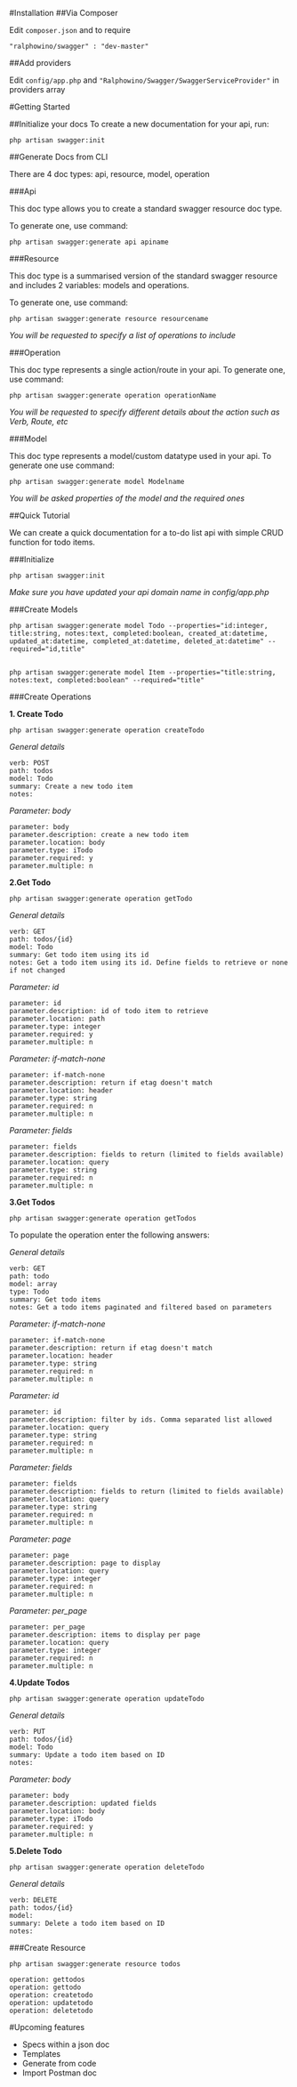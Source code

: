 #Installation
##Via Composer

Edit `composer.json` and to require

    "ralphowino/swagger" : "dev-master"

##Add providers 

Edit `config/app.php` and  `"Ralphowino/Swagger/SwaggerServiceProvider"` in providers array

#Getting Started

##Initialize your docs
To create a new documentation for your api, run:
    
    php artisan swagger:init

##Generate Docs from CLI

There are 4 doc types: api, resource, model, operation

###Api

This doc type allows you to create a standard swagger resource doc type.

To generate one, use command:

    php artisan swagger:generate api apiname
    
###Resource

This doc type is a summarised version of the standard swagger resource and includes 2 variables: models and operations.

To generate one, use command:

    php artisan swagger:generate resource resourcename
    
*You will be requested to specify a list of operations to include*

###Operation

This doc type represents a single action/route in your api. To generate one, use command:

    php artisan swagger:generate operation operationName
    
*You will be requested to specify different details about the action such as Verb, Route, etc*

###Model

This doc type represents a model/custom datatype used in your api. To generate one use command:

    php artisan swagger:generate model Modelname
    
*You will be asked properties of the model and the required ones*


##Quick Tutorial

We can create a quick documentation for a to-do list api with simple CRUD function for todo items.

###Initialize
    
    php artisan swagger:init
    
*Make sure you have updated your api domain name in config/app.php*

###Create Models

    php artisan swagger:generate model Todo --properties="id:integer, title:string, notes:text, completed:boolean, created_at:datetime, updated_at:datetime, completed_at:datetime, deleted_at:datetime" --required="id,title"


    php artisan swagger:generate model Item --properties="title:string, notes:text, completed:boolean" --required="title"
    
###Create Operations

**1. Create Todo**

    php artisan swagger:generate operation createTodo
    
*General details*

    verb: POST
    path: todos
    model: Todo
    summary: Create a new todo item
    notes:
    
*Parameter: body*

    parameter: body
    parameter.description: create a new todo item
    parameter.location: body
    parameter.type: iTodo
    parameter.required: y
    parameter.multiple: n
    
    
    
**2.Get Todo**

    php artisan swagger:generate operation getTodo

*General details*
    
    verb: GET
    path: todos/{id}
    model: Todo
    summary: Get todo item using its id
    notes: Get a todo item using its id. Define fields to retrieve or none if not changed

*Parameter: id*

    parameter: id
    parameter.description: id of todo item to retrieve
    parameter.location: path
    parameter.type: integer
    parameter.required: y
    parameter.multiple: n
    
*Parameter: if-match-none*

    parameter: if-match-none
    parameter.description: return if etag doesn't match
    parameter.location: header
    parameter.type: string
    parameter.required: n
    parameter.multiple: n
    
    
*Parameter: fields*

    parameter: fields
    parameter.description: fields to return (limited to fields available)
    parameter.location: query
    parameter.type: string
    parameter.required: n
    parameter.multiple: n

**3.Get Todos**

    php artisan swagger:generate operation getTodos

To populate the operation enter the following answers:

*General details*

    verb: GET
    path: todo
    model: array
    type: Todo
    summary: Get todo items
    notes: Get a todo items paginated and filtered based on parameters

*Parameter: if-match-none*

    parameter: if-match-none
    parameter.description: return if etag doesn't match
    parameter.location: header
    parameter.type: string
    parameter.required: n
    parameter.multiple: n
    
*Parameter: id*

    parameter: id
    parameter.description: filter by ids. Comma separated list allowed
    parameter.location: query
    parameter.type: string
    parameter.required: n
    parameter.multiple: n
    
    
*Parameter: fields*

    parameter: fields
    parameter.description: fields to return (limited to fields available)
    parameter.location: query
    parameter.type: string
    parameter.required: n
    parameter.multiple: n
    
    
*Parameter: page*

    parameter: page
    parameter.description: page to display
    parameter.location: query
    parameter.type: integer
    parameter.required: n
    parameter.multiple: n


*Parameter: per_page*

    parameter: per_page
    parameter.description: items to display per page
    parameter.location: query
    parameter.type: integer
    parameter.required: n
    parameter.multiple: n


**4.Update Todos**

    php artisan swagger:generate operation updateTodo
    
*General details*

    verb: PUT
    path: todos/{id}
    model: Todo
    summary: Update a todo item based on ID
    notes:
    
*Parameter: body*

    parameter: body
    parameter.description: updated fields
    parameter.location: body
    parameter.type: iTodo
    parameter.required: y
    parameter.multiple: n


**5.Delete Todo**

    php artisan swagger:generate operation deleteTodo
    
*General details*

    verb: DELETE
    path: todos/{id}
    model: 
    summary: Delete a todo item based on ID
    notes:

###Create Resource

    php artisan swagger:generate resource todos
    
    operation: gettodos
    operation: gettodo
    operation: createtodo
    operation: updatetodo
    operation: deletetodo
    
#Upcoming features
- Specs within a json doc
- Templates
- Generate from code
- Import Postman doc